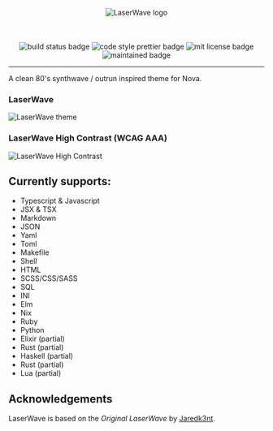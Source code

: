 <p align="center" style="margin-bottom: 50px">
  <img alt="LaserWave logo" src="https://user-images.githubusercontent.com/9221098/128617168-4f12d6ee-9469-49e5-b39f-b4e2dc1e4c99.png">
</p>
<p align="center">
  <img alt="build status badge" src="https://github.com/hansjhoffman/nova-laserwave/actions/workflows/main.yml/badge.svg?branch=master" />
  <img alt="code style prettier badge" src="https://img.shields.io/badge/code_style-prettier-ff69b4.svg?style=flat" />
  <img alt="mit license badge" src="https://img.shields.io/badge/License-MIT-blue.svg" />
  <img alt="maintained badge" src="https://img.shields.io/badge/Maintained%3F-no-yellow.svg" />
</p>

---

A clean 80's synthwave / outrun inspired theme for Nova.

### LaserWave

![LaserWave theme](https://user-images.githubusercontent.com/9221098/128617304-4e84043f-ec9b-4faf-bd6c-ecd41b543bc0.png)

### LaserWave High Contrast (WCAG AAA)

![LaserWave High Contrast](https://user-images.githubusercontent.com/9221098/128617311-4072de18-15b5-457f-9c01-95dba0992804.png)

## Currently supports:

- Typescript & Javascript
- JSX & TSX
- Markdown
- JSON
- Yaml
- Toml
- Makefile
- Shell
- HTML
- SCSS/CSS/SASS
- SQL
- INI
- Elm
- Nix
- Ruby
- Python
- Elixir (partial)
- Rust (partial)
- Haskell (partial)
- Rust (partial)
- Lua (partial)

## Acknowledgements

LaserWave is based on the _Original LaserWave_ by [Jaredk3nt](https://github.com/Jaredk3nt/laserwave).
